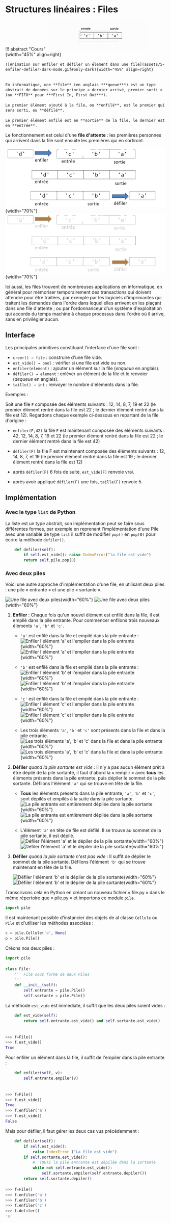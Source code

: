 #	Structures linéaires : Files 


!!! abstract "Cours"
    ![Animation sur enfiler et défiler un élement dans une file](assets/5-enfiler-defiler-light-mode.gif#only-light){width="45%" align=right}

    ![Animation sur enfiler et défiler un élement dans une file](assets/5-enfiler-defiler-dark-mode.gif#only-dark){width="45%" align=right}


    En informatique, une **file** (en anglais ***queue***) est un type abstrait de données sur le principe « dernier arrivé, premier sorti » (ou **FIFO** pour ***First In, First Out***).

    Le premier élément ajouté à la file, ou **enfilé**, est le premier qui sera sorti, ou **défilé**.

    Le premier élément enfilé est en **sortie** de la file, le dernier est en **entrée**.



Le fonctionnement est celui d'une **file d'attente** : les premières personnes qui arrivent dans la file sont ensuite les premières qui en sortiront. 

![Enfiler et défiler un élement dans une file](assets/5-enfiler-defiler-light-mode.png#only-light){width="70%"}
![Enfiler et défiler un élement dans une file](assets/5-enfiler-defiler-dark-mode.png#only-dark){width="70%"}


Ici aussi, les files trouvent de nombreuses applications en informatique, en général pour mémoriser temporairement des transactions qui doivent attendre pour être traitées, par exemple par les logiciels d'imprimantes qui traitent les demandes dans l'ordre dans lequel elles arrivent en les plaçant dans une file d'attente ; ou par l'ordonnanceur d'un système d'exploitation qui accorde du temps machine à chaque processus dans l'ordre où il arrive, sans en privilégier aucun.



## Interface

Les principales primitives constituant l'interface d'une file sont :

- `creer() → file` : construire d'une file vide.
- `est_vide() → bool` : vérifier si une file est vide ou non.
- `enfiler(element)` : ajouter un élément sur la file (*enqueue* en anglais).
- `défiler() → element` : enlèver un élément de la file et le renvoier (*dequeue* en anglais).
- `taille() → int` : renvoyer le nombre d'éléments dans la file.

Exemples :

Soit une file `F` composée des éléments suivants : 12, 14, 8, 7, 19 et 22 (le premier élément rentré dans la file est 22 ; le dernier élément rentré dans la file est 12). Regardons chaque exemple ci-dessous en repartant de la file d'origine :

-	`enfiler(F,42)` la file `F` est maintenant composée des éléments suivants : 42, 12, 14, 8, 7, 19 et 22 (le premier élément rentré dans la file est 22 ; le dernier élément rentré dans la file est 42)

-	`défiler(F)` la file F est maintenant composée des éléments suivants : 12, 14, 8, 7, et 19 (le premier élément rentré dans la file est 19 ; le dernier élément rentré dans la file est 12)

-	après `défiler(F)` 6 fois de suite, `est_vide(F)` renvoie vrai.

-	après avoir appliqué `défiler(F)` une fois, `taille(F)` renvoie 5.


## Implémentation

###	Avec le type `list` de Python

La liste est un type abstrait, son implémentation peut se faire sous différentes formes, par exemple en reprenant l'implémentation d'une Pile avec une variable de type `list` il suffit de modifier `pop()` en `pop(0)` pour écrire la méthode `defiler()`.

``` py
    def defiler(self):
        if self.est_vide(): raise IndexError("la file est vide")
        return self.pile.pop(0)
```

###	Avec deux piles

Voici une autre approche d'implémentation d'une file, en utilisant deux piles : une pile « entrante » et une pile « sortante ».

![Une file avec deux piles](assets/5-file-2-piles.png#only-light){width="60%"}
![Une file avec deux piles](assets/5-file-2-piles.png#only-dark){width="60%"}

1.  **Enfiler** : Chaque fois qu'un nouvel élément est enfilé dans la file, il est empilé dans la pile entrante.
    Pour commencer enfilons trois nouveaux éléments `'a'`, `'b'` et `'c'`.

    - `'a'` est enfilé dans la file et empilé dans la pile entrante :
    ![Enfiler l'élément 'a' et l'empiler dans la pile entrante](assets/5-file-2-piles-0.png#only-light){width="60%"}
    ![Enfiler l'élément 'a' et l'empiler dans la pile entrante](assets/5-file-2-piles-0.png#only-dark){width="60%"}

    - `'b'` est enfilé dans la file et empilé dans la pile entrante :
    ![Enfiler l'élément 'b' et l'empiler dans la pile entrante](assets/5-file-2-piles-1.png#only-light){width="60%"}
    ![Enfiler l'élément 'b' et l'empiler dans la pile entrante](assets/5-file-2-piles-1.png#only-dark){width="60%"}

    - `'c'` est enfilé dans la file et empilé dans la pile entrante :
    ![Enfiler l'élément 'c' et l'empiler dans la pile entrante](assets/5-file-2-piles-2.png#only-light){width="60%"}
    ![Enfiler l'élément 'c' et l'empiler dans la pile entrante](assets/5-file-2-piles-2.png#only-dark){width="60%"}

    - Les trois éléments `'a'`, `'b'` et `'c'` sont présents dans la file et dans la pile entrante.
    ![Les trois éléments 'a', 'b' et 'c' dans la file et dans la pile entrante](assets/5-file-2-piles-3.png#only-light){width="60%"}
    ![Les trois éléments 'a', 'b' et 'c' dans la file et dans la pile entrante](assets/5-file-2-piles-3.png#only-dark){width="60%"}

2.  **Défiler** _quand la pile sortante est vide_ : Il n'y a pas aucun élément prêt à être dépilé de la pile sortante, il faut d'abord la « remplir » avec **tous** les éléments présents dans la pile entrante, puis dépiler le sommet de la pile sortante. 
    Défilons l'élément `'a'` qui se trouve en tête de la file. 

    - **Tous** les éléments présents dans la pile entrante, `'a'`, `'b'` et `'c'`, sont dépilés et empilés à la suite dans la pile sortante.
    ![La pile entrante est entièrement dépilée dans la pile sortante](assets/5-file-2-piles-4.png#only-light){width="60%"}
    ![La pile entrante est entièrement dépilée dans la pile sortante](assets/5-file-4-piles-4.png#only-dark){width="60%"}

    - L'élément `'a'` en tête de file est défilé. Il se trouve au sommet de la pile sortante, il est dépilé.
    ![Défiler l'élément 'a' et le dépiler de la pile sortante](assets/5-file-2-piles-5.png#only-light){width="60%"}
    ![Défiler l'élément 'a' et le dépiler de la pile sortante](assets/5-file-4-piles-5.png#only-dark){width="60%"}


3.	**Défiler** _quand la pile sortante n'est pas vide_ : Il suffit de dépiler le sommet de la pile sortante. Défilons l'élément `'b'` qui se trouve maintenant en tête de la file.

    ![Défiler l'élément 'b' et le dépiler de la pile sortante](assets/5-file-2-piles-6.png#only-light){width="60%"}
    ![Défiler l'élément 'b' et le dépiler de la pile sortante](assets/5-file-4-piles-6.png#only-dark){width="60%"}

Transcrivons cela en Python en créant un nouveau fichier « file.py » dans le même répertoire que « pile.py »  et importons ce module `pile`.

``` py
import pile
```

Il est maintenant possible d'instancier des objets de al classe `Cellule` ou `Pile` et d'utiliser les méthodes associées :

``` py
c = pile.Cellule('a', None)
p = pile.Pile()
```

Créons nos deux piles :

``` py
import pile

class File:
    ''' File sous forme de deux Piles
    '''
    def __init__(self):
        self.entrante = pile.Pile()
        self.sortante = pile.Pile()
```

La méthode `est_vide` est immédiate, il suffit que les deux piles soient vides :

``` py
    def est_vide(self):
        return self.entrante.est_vide() and self.sortante.est_vide()


>>> f=File()
>>> f.est_vide()
True
```

Pour enfiler un élément dans la file, il suffit de l'empiler dans la pile entrante :

``` py
    def enfiler(self, v):
        self.entrante.empiler(v)


>>> f=File()
>>> f.est_vide()
True
>>> f.enfiler('a')
>>> f.est_vide()
False
```

Mais pour défiler, il faut gérer les deux cas vus précédemment :
``` py
    def defiler(self):
        if self.est_vide():
            raise IndexError ("La file est vide")
        if self.sortante.est_vide():
            #  TOUTE la pile entrante est dépilée dans la sortante
            while not self.entrante.est_vide():
                self.sortante.empiler(self.entrante.depiler())
        return self.sortante.depiler()

>>> f=File()
>>> f.enfiler('a')
>>> f.enfiler('b')
>>> f.enfiler('c')
>>> f.defiler()
'a'
```

